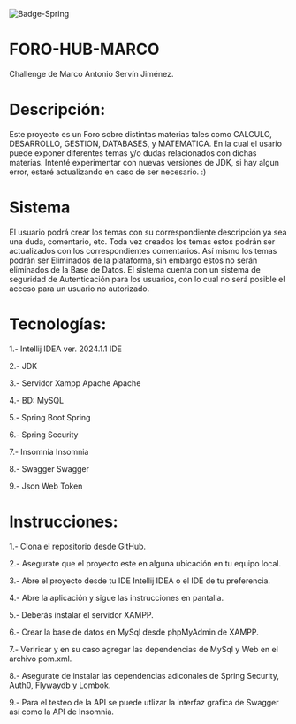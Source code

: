 
![Badge-Spring](https://github.com/user-attachments/assets/d6b82f5c-9434-4a4b-99a0-f61da74a09ae)


# FORO-HUB-MARCO

Challenge de Marco Antonio Servín Jiménez.

# Descripción:
Este proyecto es un Foro sobre distintas materias tales como CALCULO, DESARROLLO, GESTION, DATABASES, y MATEMATICA. En la cual el usario puede exponer diferentes temas y/o dudas relacionados con dichas materias. Intenté experimentar con nuevas versiones de JDK, si hay algun error, estaré actualizando en caso de ser necesario. :)

# Sistema

El usuario podrá crear los temas con su correspondiente descripción ya sea una duda, comentario, etc.
Toda vez creados los temas estos podrán ser actualizados con los correspondientes comentarios.
Así mismo los temas podrán ser Eliminados de la plataforma, sin embargo estos no serán eliminados de la Base de Datos.
El sistema cuenta con un sistema de seguridad de Autenticación para los usuarios, con lo cual no será posible el acceso para un usuario no autorizado.

# Tecnologías:

  1.- Intellij IDEA ver. 2024.1.1 IDE
  
  2.- JDK
  
  3.- Servidor Xampp Apache Apache
  
  4.- BD: MySQL
  
  5.- Spring Boot Spring
  
  6.- Spring Security
  
  7.- Insomnia Insomnia
  
  8.- Swagger Swagger
  
  9.- Json Web Token 
  
  
# Instrucciones:

  1.- Clona el repositorio desde GitHub.
  
  2.- Asegurate que el proyecto este en alguna ubicación en tu equipo local.
  
  3.- Abre el proyecto desde tu IDE Intellij IDEA o el IDE de tu preferencia.
  
  4.- Abre la aplicación y sigue las instrucciones en pantalla.
  
  5.- Deberás instalar el servidor XAMPP.
  
  6.- Crear la base de datos en MySql desde phpMyAdmin de XAMPP.
  
  7.- Veriricar y en su caso agregar las dependencias de MySql y Web en el archivo pom.xml.
  
  8.- Asegurate de instalar las dependencias adiconales de Spring Security, Auth0, Flywaydb y Lombok.
  
  9.- Para el testeo de la API se puede utlizar la interfaz grafica de Swagger así como la API de Insomnia.
  
